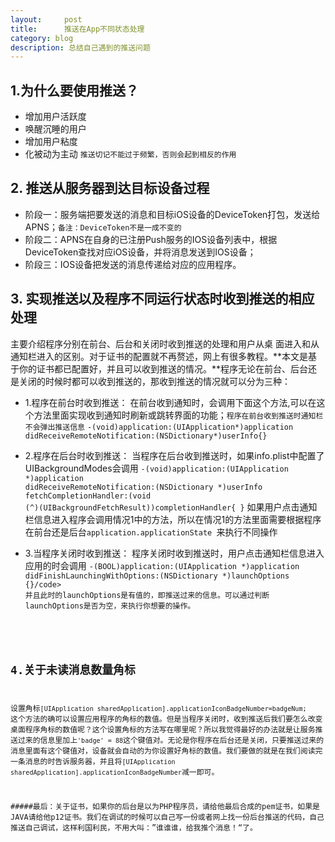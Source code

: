 ```yaml
---
layout:     post
title:      推送在App不同状态处理
category: blog
description: 总结自己遇到的推送问题
---
```


## 1.为什么要使用推送？
- 增加用户活跃度
- 唤醒沉睡的用户
- 增加用户粘度
- 化被动为主动
`推送切记不能过于频繁，否则会起到相反的作用`

## 2. 推送从服务器到达目标设备过程
- 阶段一：服务端把要发送的消息和目标iOS设备的DeviceToken打包，发送给APNS；`备注：DeviceToken不是一成不变的`
- 阶段二：APNS在自身的已注册Push服务的IOS设备列表中，根据DeviceToken查找对应iOS设备，并将消息发送到IOS设备；
- 阶段三：IOS设备把发送的消息传递给对应的应用程序。

## 3. 实现推送以及程序不同运行状态时收到推送的相应处理
主要介绍程序分别在前台、后台和关闭时收到推送的处理和用户从桌 面进入和从通知栏进入的区别。对于证书的配置就不再赘述，网上有很多教程。**本文是基于你的证书都已配置好，并且可以收到推送的情况。**程序无论在前台、后台还是关闭的时候时都可以收到推送的，那收到推送的情况就可以分为三种：
- 1.程序在前台时收到推送：
    在前台收到通知时，会调用下面这个方法,可以在这个方法里面实现收到通知时刷新或跳转界面的功能；`程序在前台收到推送时通知栏不会弹出推送信息`
     <code>-(void)application:(UIApplication*)application didReceiveRemoteNotification:(NSDictionary*)userInfo{}</code>

- 2.程序在后台时收到推送：
   当程序在后台收到推送时，如果info.plist中配置了UIBackgroundModes会调用
       <code>-(void)application:(UIApplication *)application didReceiveRemoteNotification:(NSDictionary *)userInfo fetchCompletionHandler:(void (^)(UIBackgroundFetchResult))completionHandler{ }</code>
如果用户点击通知栏信息进入程序会调用情况1中的方法，所以在情况1的方法里面需要根据程序在前台还是后台`application.applicationState `来执行不同操作

- 3.当程序关闭时收到推送：
程序关闭时收到推送时，用户点击通知栏信息进入应用的时会调用
      <code>-(BOOL)application:(UIApplication *)application    didFinishLaunchingWithOptions:(NSDictionary *)launchOptions {}/code>
并且此时的launchOptions是有值的，即推送过来的信息。可以通过判断launchOptions是否为空，来执行你想要的操作。

## 4.关于未读消息数量角标
设置角标`[UIApplication sharedApplication].applicationIconBadgeNumber=badgeNum;`
这个方法的确可以设置应用程序的角标的数值。但是当程序关闭时，收到推送后我们要怎么改变桌面程序角标的数值呢？这个设置角标的方法写在哪里呢？所以我觉得最好的办法就是让服务推送过来的信息里加上`'badge' = 88`这个键值对。无论是你程序在后台还是关闭，只要推送过来的消息里面有这个键值对，设备就会自动的为你设置好角标的数值。我们要做的就是在我们阅读完一条消息的时告诉服务器，并且将`[UIApplication sharedApplication].applicationIconBadgeNumber`减一即可。

#####最后：关于证书，如果你的后台是以为PHP程序员，请给他最后合成的pem证书，如果是JAVA请给他p12证书。我们在调试的时候可以自己写一份或者网上找一份后台推送的代码，自己推送自己调试，这样利国利民，不用大叫：”谁谁谁，给我推个消息！“了。

